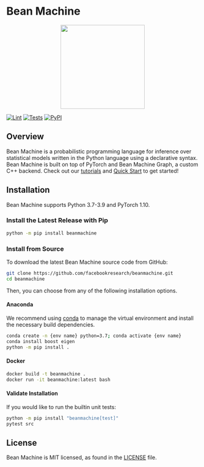 # Bean Machine
<div align="center">
  <a href="http://beanmachine.org"> <img width="220px" height="220px" src="https://beanmachine.org/img/beanmachine.svg"></a>
</div>

[![Lint](https://github.com/facebookresearch/beanmachine/actions/workflows/lint.yml/badge.svg)](https://github.com/facebookresearch/beanmachine/actions/workflows/lint.yml)
[![Tests](https://github.com/facebookresearch/beanmachine/actions/workflows/test.yml/badge.svg)](https://github.com/facebookresearch/beanmachine/actions/workflows/test.yml)
[![PyPI](https://img.shields.io/pypi/v/beanmachine)](https://pypi.org/project/beanmachine)


## Overview

Bean Machine is a probabilistic programming language for inference over statistical models written in the Python language using a declarative syntax. Bean Machine is built on top of PyTorch and Bean Machine Graph, a custom C++ backend.
Check out our [tutorials](https://beanmachine.org/docs/tutorials/) and [Quick Start](https://beanmachine.org/docs/overview/quick_start/) to get started!

## Installation
Bean Machine supports Python 3.7-3.9 and PyTorch 1.10.

### Install the Latest Release with Pip

```bash
python -m pip install beanmachine
```

### Install from Source

To download the latest Bean Machine source code from GitHub:

```bash
git clone https://github.com/facebookresearch/beanmachine.git
cd beanmachine
```

Then, you can choose from any of the following installation options.

#### Anaconda

We recommend using [conda](https://docs.conda.io/en/latest/) to manage the virtual environment and install the necessary build dependencies.

```bash
conda create -n {env name} python=3.7; conda activate {env name}
conda install boost eigen
python -m pip install .
```

#### Docker

```bash
docker build -t beanmachine .
docker run -it beanmachine:latest bash
```

#### Validate Installation

If you would like to run the builtin unit tests:

```bash
python -m pip install "beanmachine[test]"
pytest src
```

## License
Bean Machine is MIT licensed, as found in the [LICENSE](LICENSE) file.
